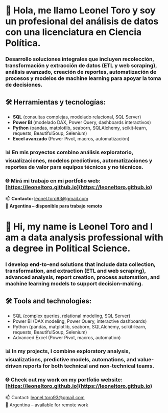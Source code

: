 # 👋 **Hola, me llamo Leonel Toro y soy un profesional del análisis de datos con una licenciatura en Ciencia Política.**

### Desarrollo soluciones integrales que incluyen **recolección, transformación y extracción de datos (ETL y web scraping)**, **análisis avanzado**, **creación de reportes**, **automatización de procesos** y **modelos de machine learning** para apoyar la toma de decisiones.

## 🛠️ **Herramientas y tecnologías:**  
- **SQL** (consultas complejas, modelado relacional, SQL Server)  
- **Power BI** (modelado DAX, Power Query, dashboards interactivos)  
- **Python** (pandas, matplotlib, seaborn, SQLAlchemy, scikit-learn, requests, BeautifulSoup, Selenium)  
- **Excel avanzado** (Power Pivot, macros, automatización)

### 📊 **En mis proyectos combino análisis exploratorio, visualizaciones, modelos predictivos, automatizaciones y reportes de valor para equipos técnicos y no técnicos.**

### 🌐 **Mirá mi trabajo en mi portfolio web:** [https://leoneltoro.github.io](https://leoneltoro.github.io)  

📫 **Contacto:** leonel.toro93@gmail.com  
📍 **Argentina – disponible para trabajo remoto**

#
# 👋 Hi, my name is Leonel Toro and I am a data analysis professional with a degree in Political Science.

### I develop end-to-end solutions that include data collection, transformation, and extraction (ETL and web scraping), advanced analysis, report creation, process automation, and machine learning models to support decision-making.

## 🛠️ Tools and technologies:  
- SQL (complex queries, relational modeling, SQL Server)  
- Power BI (DAX modeling, Power Query, interactive dashboards)  
- Python (pandas, matplotlib, seaborn, SQLAlchemy, scikit-learn, requests, BeautifulSoup, Selenium)  
- Advanced Excel (Power Pivot, macros, automation)

### 📊 In my projects, I combine exploratory analysis, visualizations, predictive models, automations, and value-driven reports for both technical and non-technical teams.

### 🌐 Check out my work on my portfolio website: [https://leoneltoro.github.io](https://leoneltoro.github.io)  

📫 Contact: leonel.toro93@gmail.com  
📍 Argentina – available for remote work
